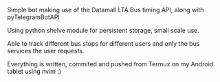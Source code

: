 Simple bot making use of the Datamall LTA Bus timing API, along with pyTelegramBotAPI

Using python shelve module for persistent storage, small scale use. 

Able to track different bus stops for different users and only the bus services the user requests. 

Everything is written, commited and pushed from Termux on my Android tablet using nvim :)
